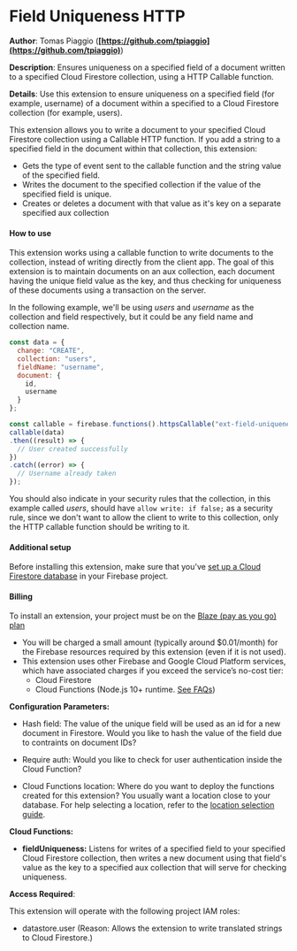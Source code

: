 # Field Uniqueness HTTP

**Author**: Tomas Piaggio (**[https://github.com/tpiaggio](https://github.com/tpiaggio)**)

**Description**: Ensures uniqueness on a specified field of a document written to a specified Cloud Firestore collection, using a HTTP Callable function.


**Details**: Use this extension to ensure uniqueness on a specified field (for example, username) of a document within a specified to a Cloud Firestore collection (for example, users).

This extension allows you to write a document to your specified Cloud Firestore collection using a Callable HTTP function. If you add a string to a specified field in the document within that collection, this extension:

- Gets the type of event sent to the callable function and the string value of the specified field.
- Writes the document to the specified collection if the value of the specified field is unique.
- Creates or deletes a document with that value as it's key on a separate specified aux collection

#### How to use

This extension works using a callable function to write documents to the collection, instead of writing directly from the client app. The goal of this extension is to maintain documents on an aux collection, each document having the unique field value as the key, and thus checking for uniqueness of these documents using a transaction on the server.

In the following example, we'll be using _users_ and _username_ as the collection and field respectively, but it could be any field name and collection name.

```js
const data = {
  change: "CREATE",
  collection: "users",
  fieldName: "username",
  document: {
    id,
    username
  }
};

const callable = firebase.functions().httpsCallable("ext-field-uniqueness-http-fieldUniqueness");
callable(data)
.then((result) => {
  // User created successfully
})
.catch((error) => {
  // Username already taken
});
```

You should also indicate in your security rules that the collection, in this example called _users_, should have `allow write: if false;` as a security rule, since we don't want to allow the client to write to this collection, only the HTTP callable function should be writing to it.

#### Additional setup

Before installing this extension, make sure that you've [set up a Cloud Firestore database](https://firebase.google.com/docs/firestore/quickstart) in your Firebase project.

#### Billing
To install an extension, your project must be on the [Blaze (pay as you go) plan](https://firebase.google.com/pricing)

- You will be charged a small amount (typically around $0.01/month) for the Firebase resources required by this extension (even if it is not used).
- This extension uses other Firebase and Google Cloud Platform services, which have associated charges if you exceed the service’s no-cost tier:
  - Cloud Firestore
  - Cloud Functions (Node.js 10+ runtime. [See FAQs](https://firebase.google.com/support/faq#extensions-pricing))

**Configuration Parameters:**

* Hash field: The value of the unique field will be used as an id for a new document in Firestore. Would you like to hash the value of the field due to contraints on document IDs?

* Require auth: Would you like to check for user authentication inside the Cloud Function?

* Cloud Functions location: Where do you want to deploy the functions created for this extension? You usually want a location close to your database. For help selecting a location, refer to the [location selection guide](https://firebase.google.com/docs/functions/locations).

**Cloud Functions:**

* **fieldUniqueness:** Listens for writes of a specified field to your specified Cloud Firestore collection, then writes a new document using that field's value as the key to a specified aux collection that will serve for checking uniqueness.


**Access Required**:

This extension will operate with the following project IAM roles:

* datastore.user (Reason: Allows the extension to write translated strings to Cloud Firestore.)